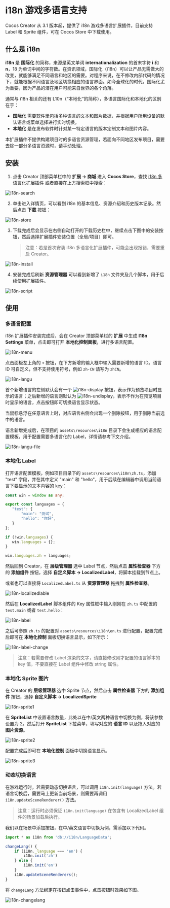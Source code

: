 # i18n 游戏多语言支持

Cocos Creator 从 3.1 版本起，提供了 i18n 游戏多语言扩展插件，目前支持 Label 和 Sprite 组件，可在 Cocos Store 中下载使用。

## 什么是 i18n

**i18n** 是 **国际化** 的简称，来源是英文单词 **internationalization** 的首末字符 **i** 和 **n**，18 为单词中间的字符数。在资讯领域，国际化（i18n）可以让产品无需做大的改变，就能够满足不同语言和地区的需要。对程序来说，在不修改内部代码的情况下，就能根据不同语言及地区切换相应的语言界面。如今全球化的时代，国际化尤为重要，因为产品的潜在用户可能来自世界的各个角落。

通常与 i18n 相关的还有 L10n（“本地化”的简称），多语言国际化和本地化的区别在于：

- **国际化** 需要软件里包括多种语言的文本和图片数据，并根据用户所用设备的默认语言或菜单选择进行实时切换。
- **本地化** 是在发布软件时针对某一特定语言的版本定制文本和图片内容。

本扩展插件不提供构建项目时的多语言资源管理，若面向不同地区发布项目，需要去除一部分多语言资源时，请手动处理。

## 安装

1. 点击 Creator 顶部菜单栏中的 **扩展 -> 商城** 进入 **Cocos Store**，查找 [i18n 多语言化扩展插件](http://store.cocos.com/app/detail/1865) 或者直接在上方搜索框中搜索：

![i18n-search](i18n/i18n-search.png)

2. 单击进入详情页，可以看到 i18n 的基本信息、资源介绍和历史版本记录。然后点击 **下载** 按钮：

![i18n-store](i18n/i18n-store.png)

3. 下载完成后会显示在右侧自动打开的下载历史栏中，继续点击下图中的安装按钮，然后选择扩展插件安装位置（全局/项目）即可。

    > 注意：若是首次安装 i18n 多语言化扩展插件，可能会出现报错，需要重启 Creator。

![i18n-install](i18n/i18n-install.png)

4. 安装完成后刷新 **资源管理器** 可以看到新增了 `i18n` 文件夹及几个脚本，用于后续使用扩展插件。

![i18n-script](i18n/i18n-script.png)

## 使用

### 多语言配置

i18n 扩展插件安装完成后，会在 Creator 顶部菜单栏的 **扩展** 中生成 **I18n Settings** 菜单，点击即可打开 **本地化控制面板**，进行多语言配置。

![i18n-menu](i18n/i18n-menu.png)

点击面板左上角的 `+` 按钮，在下方新增的输入框中输入需要新增的语言 ID。语言 ID 可自定义，但不支持使用符号，例如 `zh-CN` 请写为 `zhCN`。

![i18n-langu](i18n/i18n-langu.png)

首个新增语言的左侧默认会有一个 ![i18n-display](i18n/i18n-display.png) 按钮，表示作为预览项目时显示的语言；之后新增的语言则默认为 ![i18n-undisplay](i18n/i18n-undisplay.png)，表示不作为在预览项目时显示的语言，点击按钮即可切换语言显示状态。

当鼠标悬浮在任意语言上时，对应语言右侧会出现一个删除按钮，用于删除当前选中的语言。

语言新增完成后，在项目的 `assets\resources\i18n` 目录下会生成相应的语言配置模板，用于配置需要多语言化的 Label，详情请参考下文介绍。

![i18n-langu-file](i18n/i18n-langu-file.png)

### 本地化 Label

打开语言配置模板，例如项目目录下的 `assets\resources\i18n\zh.ts`，添加 "test" 字段，并在其中定义 "main" 和 "hello"，用于后续在编辑器中调用当前语言下要显示的文本内容的 key：

```typescript
const win = window as any;

export const languages = {
   "test": {
       "main": "测试",
       "hello": "你好",
   }
};

if (!win.languages) {
   win.languages = {};
}

win.languages.zh = languages;
```
然后回到 Creator，在 **层级管理器** 选中 Label 节点，然后点击 **属性检查器** 下方的 **添加组件** 按钮，选择 **自定义脚本 -> LocalizedLabel**，将脚本挂载到节点上。

或者也可以直接将 `LocalizedLabel.ts` 从 **资源管理器** 拖拽到 **属性检查器**。

![i18n-localizedlable](i18n/i18n-localizedlable.png)

然后在 **LocalizedLabel** 脚本组件的 Key 属性框中输入刚刚在 `zh.ts` 中配置的 `test.main` 或者 `test.hello`：

![i18n-label](i18n/i18n-label.gif)

之后可参照 `zh.ts` 的配置对 `assets\resources\i18n\en.ts` 进行配置，配置完成后即可在 **本地化控制** 面板切换语言显示，如下所示：

![i18n-label-change](i18n/i18n-label-change.gif)

> 注意：若需要修改 Label 渲染的文字，请直接修改刚才配置的语言脚本的 key 值，不要直接在 Label 组件中修改 string 属性。

### 本地化 Sprite 图片

在 Creator 的 **层级管理器** 选中 Sprite 节点，然后点击 **属性检查器** 下方的 **添加组件** 按钮，选择 **自定义脚本 -> LocalizedSprite**

![i18n-sprite1](i18n/i18n-sprite1.png)

在 **SpriteList** 中设置语言数量，此处以在中/英文两种语言中切换为例，将该参数设置为 2。然后打开 **SpriteList** 下拉菜单，填写对应的 **语言 ID** 以及拖入对应的 **图片资源**。

![i18n-sprite2](i18n/i18n-sprite2.png)

配置完成后即可在 **本地化控制** 面板中切换语言显示。

![i18n-sprite3](i18n/i18n-sprite3.gif)

### 动态切换语言

在游戏运行时，若需要动态切换语言，可以调用 `i18n.init(language)` 方法。若语言切换后，需要马上更新当前场景，则需要再调用 `i18n.updateSceneRenderer()` 方法。

> 注意：运行时必须保证 `i18n.init(language)` 在包含有 LocalizedLabel 组件的场景加载后执行。

我们以在场景中添加按钮，在中/英文语言中切换为例，需添加以下代码。

```typescript
import * as i18n from 'db://i18n/LanguageData';

changeLang() {
    if (i18n._language === 'en') {
        i18n.init('zh')
    } else {
        i18n.init('en')
    }
    i18n.updateSceneRenderers();
}
```

将 `changeLang` 方法绑定在按钮点击事件中，点击按钮时效果如下图。

![i18n-changelang](i18n/i18n-changelang.gif)
